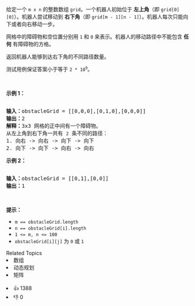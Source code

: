 <p>给定一个&nbsp;<code>m x n</code>&nbsp;的整数数组&nbsp;<code>grid</code>。一个机器人初始位于 <strong>左上角</strong>（即 <code>grid[0][0]</code>）。机器人尝试移动到 <strong>右下角</strong>（即 <code>grid[m - 1][n - 1]</code>）。机器人每次只能向下或者向右移动一步。</p>

<p>网格中的障碍物和空位置分别用 <code>1</code> 和 <code>0</code> 来表示。机器人的移动路径中不能包含 <strong>任何</strong>&nbsp;有障碍物的方格。</p>

<p>返回机器人能够到达右下角的不同路径数量。</p>

<p>测试用例保证答案小于等于 <code>2 * 10<sup>9</sup></code>。</p>

<p>&nbsp;</p>

<p><strong>示例 1：</strong></p> 
<img alt="" src="https://assets.leetcode.com/uploads/2020/11/04/robot1.jpg" /> 
<pre>
<strong>输入：</strong>obstacleGrid = [[0,0,0],[0,1,0],[0,0,0]]
<strong>输出：</strong>2
<strong>解释：</strong>3x3 网格的正中间有一个障碍物。
从左上角到右下角一共有 <span><code>2</code></span> 条不同的路径：
1. 向右 -&gt; 向右 -&gt; 向下 -&gt; 向下
2. 向下 -&gt; 向下 -&gt; 向右 -&gt; 向右
</pre>

<p><strong>示例 2：</strong></p> 
<img alt="" src="https://assets.leetcode.com/uploads/2020/11/04/robot2.jpg" /> 
<pre>
<strong>输入：</strong>obstacleGrid = [[0,1],[0,0]]
<strong>输出：</strong>1
</pre>

<p>&nbsp;</p>

<p><strong>提示：</strong></p>

<ul> 
 <li><code>m ==&nbsp;obstacleGrid.length</code></li> 
 <li><code>n ==&nbsp;obstacleGrid[i].length</code></li> 
 <li><code>1 &lt;= m, n &lt;= 100</code></li> 
 <li><code>obstacleGrid[i][j]</code> 为 <code>0</code> 或 <code>1</code></li> 
</ul>

<div><div>Related Topics</div><div><li>数组</li><li>动态规划</li><li>矩阵</li></div></div><br><div><li>👍 1388</li><li>👎 0</li></div>